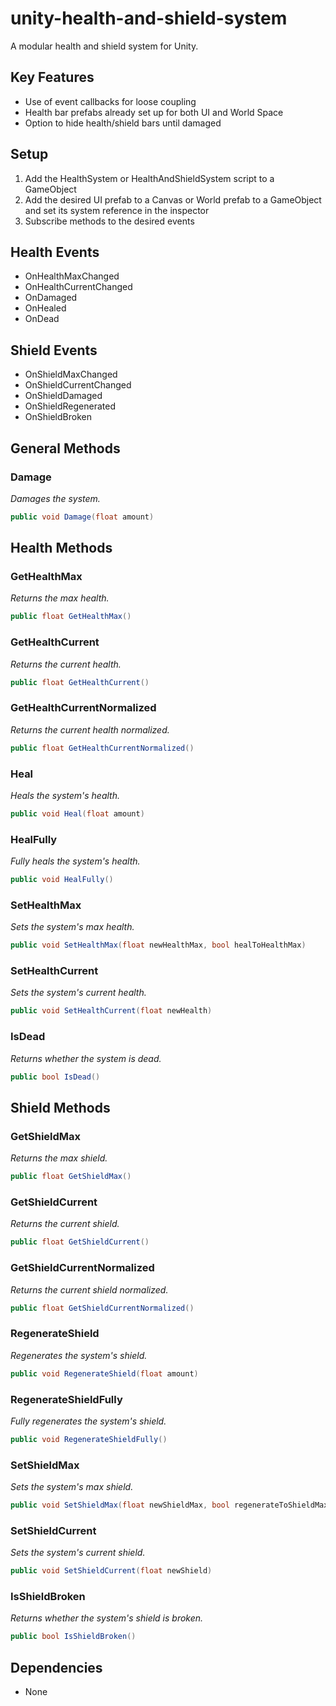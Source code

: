 # unity-health-and-shield-system
A modular health and shield system for Unity.

## Key Features
- Use of event callbacks for loose coupling 
- Health bar prefabs already set up for both UI and World Space
- Option to hide health/shield bars until damaged

## Setup
1. Add the HealthSystem or HealthAndShieldSystem script to a GameObject
2. Add the desired UI prefab to a Canvas or World prefab to a GameObject and set its system reference in the inspector
3. Subscribe methods to the desired events

## Health Events
- OnHealthMaxChanged
- OnHealthCurrentChanged
- OnDamaged
- OnHealed
- OnDead

## Shield Events
- OnShieldMaxChanged
- OnShieldCurrentChanged
- OnShieldDamaged
- OnShieldRegenerated
- OnShieldBroken

## General Methods

### Damage
*Damages the system.*
```cs
public void Damage(float amount)
```

## Health Methods

### GetHealthMax
*Returns the max health.*
```cs
public float GetHealthMax()
```

### GetHealthCurrent
*Returns the current health.*
```cs
public float GetHealthCurrent()
```

### GetHealthCurrentNormalized
*Returns the current health normalized.*
```cs
public float GetHealthCurrentNormalized()
```

### Heal
*Heals the system's health.*
```cs
public void Heal(float amount)
```

### HealFully
*Fully heals the system's health.*
```cs
public void HealFully()
```

### SetHealthMax
*Sets the system's max health.*
```cs
public void SetHealthMax(float newHealthMax, bool healToHealthMax)
```

### SetHealthCurrent
*Sets the system's current health.*
```cs
public void SetHealthCurrent(float newHealth)
```

### IsDead
*Returns whether the system is dead.*
```cs
public bool IsDead()
```

## Shield Methods

### GetShieldMax
*Returns the max shield.*
```cs
public float GetShieldMax()
```

### GetShieldCurrent
*Returns the current shield.*
```cs
public float GetShieldCurrent()
```

### GetShieldCurrentNormalized
*Returns the current shield normalized.*
```cs
public float GetShieldCurrentNormalized()
```

### RegenerateShield
*Regenerates the system's shield.*
```cs
public void RegenerateShield(float amount)
```

### RegenerateShieldFully
*Fully regenerates the system's shield.*
```cs
public void RegenerateShieldFully()
```

### SetShieldMax
*Sets the system's max shield.*
```cs
public void SetShieldMax(float newShieldMax, bool regenerateToShieldMax)
```

### SetShieldCurrent
*Sets the system's current shield.*
```cs
public void SetShieldCurrent(float newShield)
```

### IsShieldBroken
*Returns whether the system's shield is broken.*
```cs
public bool IsShieldBroken()
```

## Dependencies
- None
